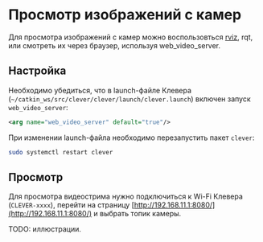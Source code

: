 # Просмотр изображений с камер

Для просмотра изображений с камер можно воспользовться [rviz](/docs/rviz.md), rqt, или смотреть их через браузер, используя web\_video\_server.

## Настройка

Необходимо убедиться, что в launch-файле Клевера \(`~/catkin_ws/src/clever/clever/launch/clever.launch`\) включен запуск `web_video_server`:

```xml
<arg name="web_video_server" default="true"/>
```

При изменении launch-файла необходимо перезапустить пакет `clever`:

```bash
sudo systemctl restart clever
```

## Просмотр

Для просмотра видеострима нужно подключиться к Wi-Fi Клевера \(`CLEVER-xxxx`\), перейти на страницу [http://192.168.11.1:8080/](http://192.168.11.1:8080/) и выбрать топик камеры.

TODO: иллюстрации.

